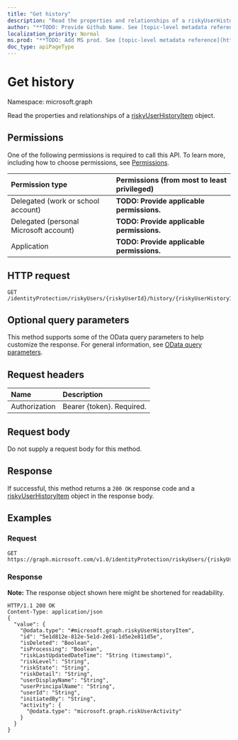 ```yaml
---
title: "Get history"
description: "Read the properties and relationships of a riskyUserHistoryItem object."
author: "**TODO: Provide Github Name. See [topic-level metadata reference](https://msgo.azurewebsites.net/add/document/guidelines/metadata.html#topic-level-metadata)**"
localization_priority: Normal
ms.prod: "**TODO: Add MS prod. See [topic-level metadata reference](https://msgo.azurewebsites.net/add/document/guidelines/metadata.html#topic-level-metadata)**"
doc_type: apiPageType
---
```


# Get history
Namespace: microsoft.graph

Read the properties and relationships of a [riskyUserHistoryItem](../resources/riskyuserhistoryitem.md) object.

## Permissions
One of the following permissions is required to call this API. To learn more, including how to choose permissions, see [Permissions](/concepts/permissions-reference.md).

|Permission type|Permissions (from most to least privileged)|
|:---|:---|
|Delegated (work or school account)|**TODO: Provide applicable permissions.**|
|Delegated (personal Microsoft account)|**TODO: Provide applicable permissions.**|
|Application|**TODO: Provide applicable permissions.**|

## HTTP request

<!-- {
  "blockType": "ignored"
}
-->
``` http
GET /identityProtection/riskyUsers/{riskyUserId}/history/{riskyUserHistoryItemId}/history
```

## Optional query parameters
This method supports some of the OData query parameters to help customize the response. For general information, see [OData query parameters](/graph/query-parameters).

## Request headers
|Name|Description|
|:---|:---|
|Authorization|Bearer {token}. Required.|

## Request body
Do not supply a request body for this method.

## Response

If successful, this method returns a `200 OK` response code and a [riskyUserHistoryItem](../resources/riskyuserhistoryitem.md) object in the response body.

## Examples

### Request
<!-- {
  "blockType": "request",
  "name": "get_riskyuserhistoryitem"
}
-->
``` http
GET https://graph.microsoft.com/v1.0/identityProtection/riskyUsers/{riskyUserId}/history/{riskyUserHistoryItemId}/history
```


### Response
**Note:** The response object shown here might be shortened for readability.
<!-- {
  "blockType": "response",
  "truncated": true,
  "@odata.type": "microsoft.graph.riskyUserHistoryItem"
}
-->
``` http
HTTP/1.1 200 OK
Content-Type: application/json
{
  "value": {
    "@odata.type": "#microsoft.graph.riskyUserHistoryItem",
    "id": "5e1d812e-812e-5e1d-2e81-1d5e2e811d5e",
    "isDeleted": "Boolean",
    "isProcessing": "Boolean",
    "riskLastUpdatedDateTime": "String (timestamp)",
    "riskLevel": "String",
    "riskState": "String",
    "riskDetail": "String",
    "userDisplayName": "String",
    "userPrincipalName": "String",
    "userId": "String",
    "initiatedBy": "String",
    "activity": {
      "@odata.type": "microsoft.graph.riskUserActivity"
    }
  }
}
```

